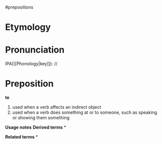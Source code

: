 #prepositions
# Etymology
# Pronunciation
IPA([[Phonology|key]]): //
# Preposition
**te**
1. used when a verb affects an indirect object
2. used when a verb does something at or to someone, such as speaking or showing them something

**Usage notes**
**Derived terms**
* 

**Related terms**
* 